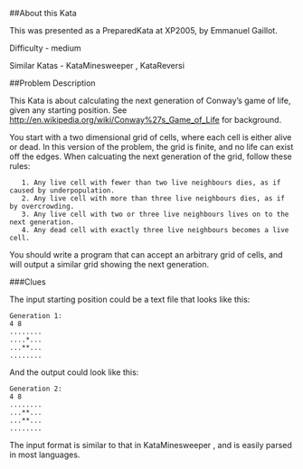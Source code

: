 ##About this Kata

This was presented as a PreparedKata at XP2005, by Emmanuel Gaillot.

Difficulty - medium

Similar Katas - KataMinesweeper , KataReversi

##Problem Description

This Kata is about calculating the next generation of Conway’s game of life, given any starting position. See http://en.wikipedia.org/wiki/Conway%27s_Game_of_Life for background.

You start with a two dimensional grid of cells, where each cell is either alive or dead. In this version of the problem, the grid is finite, and no life can exist off the edges. When calcuating the next generation of the grid, follow these rules:
```
   1. Any live cell with fewer than two live neighbours dies, as if caused by underpopulation.
   2. Any live cell with more than three live neighbours dies, as if by overcrowding.
   3. Any live cell with two or three live neighbours lives on to the next generation.
   4. Any dead cell with exactly three live neighbours becomes a live cell.
```   
You should write a program that can accept an arbitrary grid of cells, and will output a similar grid showing the next generation.

###Clues

The input starting position could be a text file that looks like this:

```
Generation 1:
4 8
........
....*...
...**...
........

```

And the output could look like this:

```
Generation 2:
4 8
........
...**...
...**...
........

```

The input format is similar to that in KataMinesweeper , and is easily parsed in most languages.
